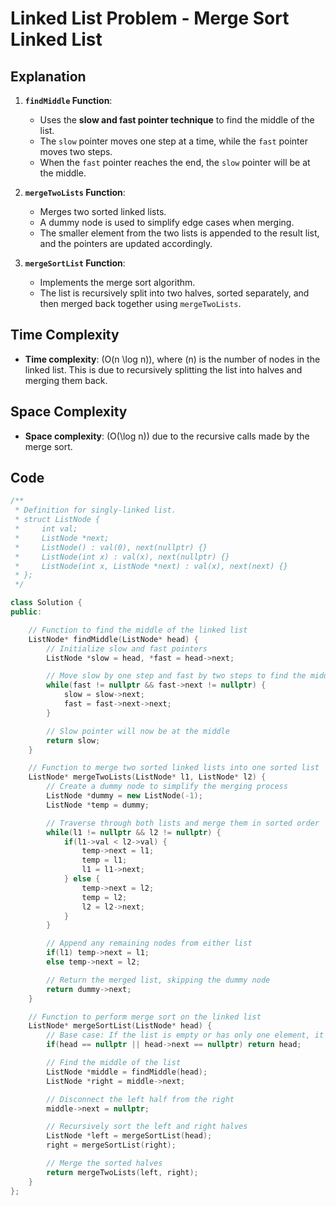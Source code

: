 # Linked List Problem - Merge Sort Linked List

## Explanation

1. **`findMiddle` Function**:

   - Uses the **slow and fast pointer technique** to find the middle of the list.
   - The `slow` pointer moves one step at a time, while the `fast` pointer moves two steps.
   - When the `fast` pointer reaches the end, the `slow` pointer will be at the middle.

2. **`mergeTwoLists` Function**:

   - Merges two sorted linked lists.
   - A dummy node is used to simplify edge cases when merging.
   - The smaller element from the two lists is appended to the result list, and the pointers are updated accordingly.

3. **`mergeSortList` Function**:
   - Implements the merge sort algorithm.
   - The list is recursively split into two halves, sorted separately, and then merged back together using `mergeTwoLists`.

## Time Complexity

- **Time complexity**: \(O(n \log n)\), where \(n\) is the number of nodes in the linked list. This is due to recursively splitting the list into halves and merging them back.

## Space Complexity

- **Space complexity**: \(O(\log n)\) due to the recursive calls made by the merge sort.

## Code

```cpp
/**
 * Definition for singly-linked list.
 * struct ListNode {
 *     int val;
 *     ListNode *next;
 *     ListNode() : val(0), next(nullptr) {}
 *     ListNode(int x) : val(x), next(nullptr) {}
 *     ListNode(int x, ListNode *next) : val(x), next(next) {}
 * };
 */

class Solution {
public:

    // Function to find the middle of the linked list
    ListNode* findMiddle(ListNode* head) {
        // Initialize slow and fast pointers
        ListNode *slow = head, *fast = head->next;

        // Move slow by one step and fast by two steps to find the middle
        while(fast != nullptr && fast->next != nullptr) {
            slow = slow->next;
            fast = fast->next->next;
        }

        // Slow pointer will now be at the middle
        return slow;
    }

    // Function to merge two sorted linked lists into one sorted list
    ListNode* mergeTwoLists(ListNode* l1, ListNode* l2) {
        // Create a dummy node to simplify the merging process
        ListNode *dummy = new ListNode(-1);
        ListNode *temp = dummy;

        // Traverse through both lists and merge them in sorted order
        while(l1 != nullptr && l2 != nullptr) {
            if(l1->val < l2->val) {
                temp->next = l1;
                temp = l1;
                l1 = l1->next;
            } else {
                temp->next = l2;
                temp = l2;
                l2 = l2->next;
            }
        }

        // Append any remaining nodes from either list
        if(l1) temp->next = l1;
        else temp->next = l2;

        // Return the merged list, skipping the dummy node
        return dummy->next;
    }

    // Function to perform merge sort on the linked list
    ListNode* mergeSortList(ListNode* head) {
        // Base case: If the list is empty or has only one element, it's already sorted
        if(head == nullptr || head->next == nullptr) return head;

        // Find the middle of the list
        ListNode *middle = findMiddle(head);
        ListNode *right = middle->next;

        // Disconnect the left half from the right
        middle->next = nullptr;

        // Recursively sort the left and right halves
        ListNode *left = mergeSortList(head);
        right = mergeSortList(right);

        // Merge the sorted halves
        return mergeTwoLists(left, right);
    }
};
```
